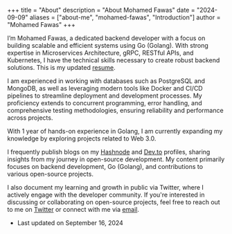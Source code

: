 +++
title = "About"
description = "About Mohamed Fawas"
date = "2024-09-09"
aliases = ["about-me", "mohamed-fawas", "Introduction"]
author = "Mohamed Fawas"
+++

I’m Mohamed Fawas, a dedicated backend developer with a focus on building scalable and efficient systems using Go (Golang). With strong expertise in Microservices Architecture, gRPC, RESTful APIs, and Kubernetes, I have the technical skills necessary to create robust backend solutions. This is my updated [resume]().

I am experienced in working with databases such as PostgreSQL and MongoDB, as well as leveraging modern tools like Docker and CI/CD pipelines to streamline deployment and development processes. My proficiency extends to concurrent programming, error handling, and comprehensive testing methodologies, ensuring reliability and performance across projects.

With 1 year of hands-on experience in Golang, I am currently expanding my knowledge by exploring projects related to Web 3.0.

I frequently publish blogs on my [Hashnode](https://hashnode.com/@mohamedfawas) and [Dev.to](https://dev.to/mohamedfawas1) profiles, sharing insights from my journey in open-source development. My content primarily focuses on backend development, Go (Golang), and contributions to various open-source projects.

I also document my learning and growth in public via Twitter, where I actively engage with the developer community. If you're interested in discussing or collaborating on open-source projects, feel free to reach out to me on [Twitter](https://twitter.com/MOHAMEDFAWAS182) or connect with me via [email](mailto:fawastmh@gmail.com).

- Last updated on September 16, 2024 

<!--
Kept the demo version under this, refer this in future if you need. mfawas- done - sep 11 , 2023


Written in Go, Hugo is an open source static site generator available under the [Apache Licence 2.0.](https://github.com/gohugoio/hugo/blob/master/LICENSE) Hugo supports TOML, YAML and JSON data file types, Markdown and HTML content files and uses shortcodes to add rich content. Other notable features are taxonomies, multilingual mode, image processing, custom output formats, HTML/CSS/JS minification and support for Sass SCSS workflows.

Hugo makes use of a variety of open source projects including:

- https://github.com/yuin/goldmark
- https://github.com/alecthomas/chroma
- https://github.com/muesli/smartcrop
- https://github.com/spf13/cobra
- https://github.com/spf13/viper

Hugo is ideal for blogs, corporate websites, creative portfolios, online magazines, single page applications or even a website with thousands of pages.

Hugo is for people who want to hand code their own website without worrying about setting up complicated runtimes, dependencies and databases.

Websites built with Hugo are extremely fast, secure and can be deployed anywhere including, AWS, GitHub Pages, Heroku, Netlify and any other hosting provider.

Learn more and contribute on [GitHub](https://github.com/gohugoio). -->
